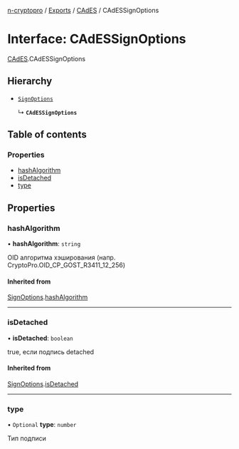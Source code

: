 [n-cryptopro](../README.md) / [Exports](../modules.md) / [CAdES](../modules/CAdES.md) / CAdESSignOptions

# Interface: CAdESSignOptions

[CAdES](../modules/CAdES.md).CAdESSignOptions

## Hierarchy

- [`SignOptions`](SignOptions.md)

  ↳ **`CAdESSignOptions`**

## Table of contents

### Properties

- [hashAlgorithm](CAdES.CAdESSignOptions.md#hashalgorithm)
- [isDetached](CAdES.CAdESSignOptions.md#isdetached)
- [type](CAdES.CAdESSignOptions.md#type)

## Properties

### hashAlgorithm

• **hashAlgorithm**: `string`

OID алгоритма хэширования (напр. CryptoPro.OID_CP_GOST_R3411_12_256)

#### Inherited from

[SignOptions](SignOptions.md).[hashAlgorithm](SignOptions.md#hashalgorithm)

___

### isDetached

• **isDetached**: `boolean`

true, если подпись detached

#### Inherited from

[SignOptions](SignOptions.md).[isDetached](SignOptions.md#isdetached)

___

### type

• `Optional` **type**: `number`

Тип подписи
